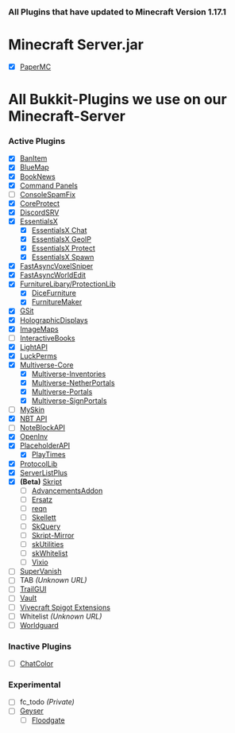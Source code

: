 ### All Plugins that have updated to Minecraft Version 1.17.1

# Minecraft Server.jar
- [x] [PaperMC](https://papermc.io/)

# All Bukkit-Plugins we use on our Minecraft-Server
### Active Plugins
- [x] [BanItem](https://www.spigotmc.org/resources/banitem-1-7-1-17.67701/)
- [x] [BlueMap](https://www.spigotmc.org/resources/bluemap.83557/)
- [x] [BookNews](https://www.spigotmc.org/resources/booknews-1-8-1-17.61163/)
- [x] [Command Panels](https://www.spigotmc.org/resources/command-panels-custom-guis.67788/)
- [ ] [ConsoleSpamFix](https://www.spigotmc.org/resources/console-spam-fix.18410/)
- [x] [CoreProtect](https://www.spigotmc.org/resources/coreprotect.8631/)
- [x] [DiscordSRV](https://www.spigotmc.org/resources/discordsrv.18494/)
- [x] [EssentialsX](https://www.spigotmc.org/resources/essentialsx.9089/)
  - [x] [EssentialsX Chat](https://essentialsx.net/downloads.html)
  - [x] [EssentialsX GeoIP](https://essentialsx.net/downloads.html)
  - [x] [EssentialsX Protect](https://essentialsx.net/downloads.html)
  - [x] [EssentialsX Spawn](https://essentialsx.net/downloads.html)
- [x] [FastAsyncVoxelSniper](https://intellectualsites.github.io/download/favs.html)
- [x] [FastAsyncWorldEdit](https://www.spigotmc.org/resources/fast-async-worldedit.13932/)
- [x] [FurnitureLibary/ProtectionLib](https://www.spigotmc.org/resources/furniturelibary-protectionlib.9368/)
  - [x] [DiceFurniture](https://www.spigotmc.org/resources/dicefurniture-plugin-m%C3%B6bel-plugin.6006/)
  - [x] [FurnitureMaker](https://www.spigotmc.org/resources/furnituremaker.20667/)
- [x] [GSit](https://www.spigotmc.org/resources/gsit-modern-sit-seat-and-chair-lay-and-crawl-plugin-1-13-x-1-17-x.62325/)
- [x] [HolographicDisplays](https://dev.bukkit.org/projects/holographic-displays)
- [x] [ImageMaps](https://dev.bukkit.org/projects/imagemaps)
- [ ] [InteractiveBooks](https://www.spigotmc.org/resources/interactivebooks.45604/)
- [x] [LightAPI](https://www.spigotmc.org/resources/lightapi-fork.48247/)
- [x] [LuckPerms](https://luckperms.net/)
- [x] [Multiverse-Core](https://dev.bukkit.org/projects/multiverse-core)
  - [x] [Multiverse-Inventories](https://dev.bukkit.org/projects/multiverse-inventories/)
  - [x] [Multiverse-NetherPortals](https://dev.bukkit.org/projects/multiverse-netherportals/)
  - [x] [Multiverse-Portals](https://dev.bukkit.org/projects/multiverse-portals/)
  - [x] [Multiverse-SignPortals](https://dev.bukkit.org/projects/multiverse-signportals/)
- [ ] [MySkin](https://www.spigotmc.org/resources/myskin-1-8-x-1-16-5.52303/)
- [x] [NBT API](https://www.spigotmc.org/resources/nbt-api.7939/)
- [ ] [NoteBlockAPI](https://www.spigotmc.org/resources/noteblockapi.19287/)
- [x] [OpenInv](https://dev.bukkit.org/projects/openinv)
- [x] [PlaceholderAPI](https://www.spigotmc.org/resources/placeholderapi.6245/)
  - [x] [PlayTimes](https://www.spigotmc.org/resources/playtimes-check-players-playtime-server-uptime.58858/)
- [x] [ProtocolLib](https://www.spigotmc.org/resources/protocollib.1997/)
- [x] [ServerListPlus](https://www.spigotmc.org/resources/serverlistplus.241/)
- [x] **(Beta)** [Skript](https://github.com/SkriptLang/Skript/releases)
  - [ ] [AdvancementsAddon](https://skripttools.net/addons?q=AdvancementsAddon)
  - [ ] [Ersatz](https://skripttools.net/addons?q=Ersatz)
  - [ ] [reqn](https://skripttools.net/addons?q=reqn)
  - [ ] [Skellett](https://skripttools.net/addons?q=Skellett)
  - [ ] [SkQuery](https://skripttools.net/addons?q=SkQuery)
  - [ ] [Skript-Mirror](https://skripttools.net/addons?q=skript-mirror)
  - [ ] [skUtilities](https://skripttools.net/addons?q=skUtilities)
  - [ ] [skWhitelist](https://skripttools.net/addons?q=skWhitelist)
  - [ ] [Vixio](https://skripttools.net/addons?q=Vixio)
- [ ] [SuperVanish](https://www.spigotmc.org/resources/supervanish-be-invisible.1331/)
- [ ] TAB *(Unknown URL)*
- [ ] [TrailGUI](https://www.spigotmc.org/resources/trailgui.1091/)
- [ ] [Vault](https://www.spigotmc.org/resources/vault.34315/)
- [ ] [Vivecraft Spigot Extensions](https://github.com/jrbudda/Vivecraft_Spigot_Extensions/releases)
- [ ] Whitelist *(Unknown URL)*
- [ ] [Worldguard](https://dev.bukkit.org/projects/worldguard)

### Inactive Plugins
- [ ] [ChatColor](https://www.spigotmc.org/resources/chatcolor.22692/)

### Experimental
- [ ] fc_todo *(Private)*
- [ ] [Geyser](https://github.com/GeyserMC/Geyser)
  - [ ] [Floodgate](https://github.com/GeyserMC/Floodgate)
